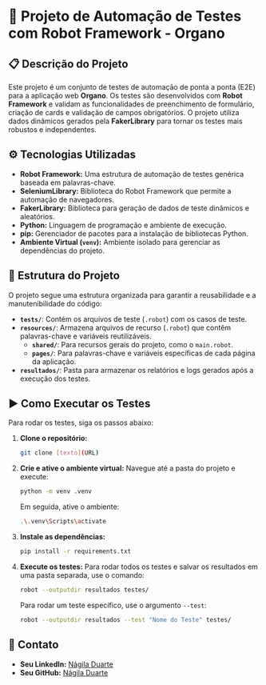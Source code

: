 # 🚀 Projeto de Automação de Testes com Robot Framework - Organo

## 📋 Descrição do Projeto

Este projeto é um conjunto de testes de automação de ponta a ponta (E2E) para a aplicação web **Organo**. Os testes são desenvolvidos com **Robot Framework** e validam as funcionalidades de preenchimento de formulário, criação de cards e validação de campos obrigatórios. O projeto utiliza dados dinâmicos gerados pela **FakerLibrary** para tornar os testes mais robustos e independentes.

## ⚙️ Tecnologias Utilizadas

* **Robot Framework:** Uma estrutura de automação de testes genérica baseada em palavras-chave.
* **SeleniumLibrary:** Biblioteca do Robot Framework que permite a automação de navegadores.
* **FakerLibrary:** Biblioteca para geração de dados de teste dinâmicos e aleatórios.
* **Python:** Linguagem de programação e ambiente de execução.
* **pip:** Gerenciador de pacotes para a instalação de bibliotecas Python.
* **Ambiente Virtual (`venv`):** Ambiente isolado para gerenciar as dependências do projeto.

## 📁 Estrutura do Projeto

O projeto segue uma estrutura organizada para garantir a reusabilidade e a manutenibilidade do código:

* **`tests/`**: Contém os arquivos de teste (`.robot`) com os casos de teste.
* **`resources/`**: Armazena arquivos de recurso (`.robot`) que contêm palavras-chave e variáveis reutilizáveis.
    * **`shared/`**: Para recursos gerais do projeto, como o `main.robot`.
    * **`pages/`**: Para palavras-chave e variáveis específicas de cada página da aplicação.
* **`resultados/`**: Pasta para armazenar os relatórios e logs gerados após a execução dos testes.

## ▶️ Como Executar os Testes

Para rodar os testes, siga os passos abaixo:

1.  **Clone o repositório:**
    ```bash
    git clone [texto](URL)
    ```

2.  **Crie e ative o ambiente virtual:**
    Navegue até a pasta do projeto e execute:
    ```bash
    python -m venv .venv
    ```
    Em seguida, ative o ambiente:
    ```bash
    .\.venv\Scripts\activate
    ```

3.  **Instale as dependências:**
    ```bash
    pip install -r requirements.txt
    ```

4.  **Execute os testes:**
    Para rodar todos os testes e salvar os resultados em uma pasta separada, use o comando:
    ```bash
    robot --outputdir resultados testes/
    ```
    Para rodar um teste específico, use o argumento `--test`:
    ```bash
    robot --outputdir resultados --test "Nome do Teste" testes/
    ```

## 🤝 Contato

* **Seu LinkedIn:** [Nágila Duarte](https://www.linkedin.com/in/nagiladuarte/)
* **Seu GitHub:** [Nágila Duarte](https://github.com/NagilaDuarte)